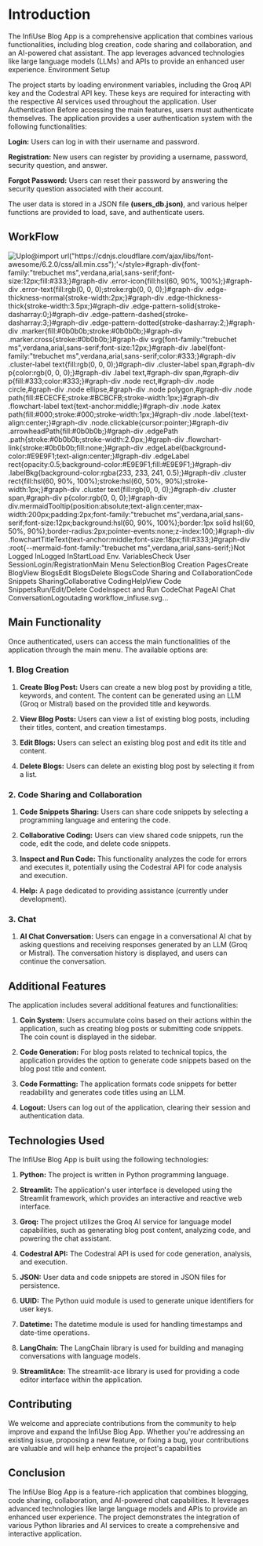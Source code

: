 # Introduction

The InfiUse Blog App is a comprehensive application that combines various functionalities, including blog creation, code sharing and collaboration, and an AI-powered chat assistant. The app leverages advanced technologies like large language models (LLMs) and APIs to provide an enhanced user experience.
Environment Setup

The project starts by loading environment variables, including the Groq API key and the Codestral API key. These keys are required for interacting with the respective AI services used throughout the application.
User Authentication
Before accessing the main features, users must authenticate themselves. The application provides a user authentication system with the following functionalities:

**Login:** Users can log in with their username and password.

**Registration:** New users can register by providing a username, password, security question, and answer.

**Forgot Password:** Users can reset their password by answering the security question associated with their account.

The user data is stored in a JSON file **(users_db.json)**, and various helper functions are provided to load, save, and authenticate users.

## WorkFlow

![Uplo<svg aria-roledescription="flowchart-v2" role="graphics-document document" style="overflow: hidden; max-width: 100%;" xmlns="http://www.w3.org/2000/svg" width="100%" id="graph-div" height="100%" class="visual-editor" xmlns:xlink="http://www.w3.org/1999/xlink" xmlns:ev="http://www.w3.org/2001/xml-events"><style>@import url("https://cdnjs.cloudflare.com/ajax/libs/font-awesome/6.2.0/css/all.min.css");'</style><g id="viewport-20240606181736539" class="svg-pan-zoom_viewport" transform="matrix(0.75922157217898,0,0,0.75922157217898,112.82537419388501,5.346548519953078)" style="transform: matrix(0.759222, 0, 0, 0.759222, 112.825, 5.34655);"><style>#graph-div{font-family:"trebuchet ms",verdana,arial,sans-serif;font-size:12px;fill:#333;}#graph-div .error-icon{fill:hsl(60, 90%, 100%);}#graph-div .error-text{fill:rgb(0, 0, 0);stroke:rgb(0, 0, 0);}#graph-div .edge-thickness-normal{stroke-width:2px;}#graph-div .edge-thickness-thick{stroke-width:3.5px;}#graph-div .edge-pattern-solid{stroke-dasharray:0;}#graph-div .edge-pattern-dashed{stroke-dasharray:3;}#graph-div .edge-pattern-dotted{stroke-dasharray:2;}#graph-div .marker{fill:#0b0b0b;stroke:#0b0b0b;}#graph-div .marker.cross{stroke:#0b0b0b;}#graph-div svg{font-family:"trebuchet ms",verdana,arial,sans-serif;font-size:12px;}#graph-div .label{font-family:"trebuchet ms",verdana,arial,sans-serif;color:#333;}#graph-div .cluster-label text{fill:rgb(0, 0, 0);}#graph-div .cluster-label span,#graph-div p{color:rgb(0, 0, 0);}#graph-div .label text,#graph-div span,#graph-div p{fill:#333;color:#333;}#graph-div .node rect,#graph-div .node circle,#graph-div .node ellipse,#graph-div .node polygon,#graph-div .node path{fill:#ECECFE;stroke:#BCBCFB;stroke-width:1px;}#graph-div .flowchart-label text{text-anchor:middle;}#graph-div .node .katex path{fill:#000;stroke:#000;stroke-width:1px;}#graph-div .node .label{text-align:center;}#graph-div .node.clickable{cursor:pointer;}#graph-div .arrowheadPath{fill:#0b0b0b;}#graph-div .edgePath .path{stroke:#0b0b0b;stroke-width:2.0px;}#graph-div .flowchart-link{stroke:#0b0b0b;fill:none;}#graph-div .edgeLabel{background-color:#E9E9F1;text-align:center;}#graph-div .edgeLabel rect{opacity:0.5;background-color:#E9E9F1;fill:#E9E9F1;}#graph-div .labelBkg{background-color:rgba(233, 233, 241, 0.5);}#graph-div .cluster rect{fill:hsl(60, 90%, 100%);stroke:hsl(60, 50%, 90%);stroke-width:1px;}#graph-div .cluster text{fill:rgb(0, 0, 0);}#graph-div .cluster span,#graph-div p{color:rgb(0, 0, 0);}#graph-div div.mermaidTooltip{position:absolute;text-align:center;max-width:200px;padding:2px;font-family:"trebuchet ms",verdana,arial,sans-serif;font-size:12px;background:hsl(60, 90%, 100%);border:1px solid hsl(60, 50%, 90%);border-radius:2px;pointer-events:none;z-index:100;}#graph-div .flowchartTitleText{text-anchor:middle;font-size:18px;fill:#333;}#graph-div :root{--mermaid-font-family:"trebuchet ms",verdana,arial,sans-serif;}</style><g><marker orient="auto" markerHeight="12" markerWidth="12" markerUnits="userSpaceOnUse" refY="5" refX="6" viewBox="0 0 10 10" class="marker flowchart" id="graph-div_flowchart-pointEnd"><path style="stroke-width: 1; stroke-dasharray: 1, 0;" class="arrowMarkerPath" d="M 0 0 L 10 5 L 0 10 z"></path></marker><marker orient="auto" markerHeight="12" markerWidth="12" markerUnits="userSpaceOnUse" refY="5" refX="4.5" viewBox="0 0 10 10" class="marker flowchart" id="graph-div_flowchart-pointStart"><path style="stroke-width: 1; stroke-dasharray: 1, 0;" class="arrowMarkerPath" d="M 0 5 L 10 10 L 10 0 z"></path></marker><marker orient="auto" markerHeight="11" markerWidth="11" markerUnits="userSpaceOnUse" refY="5" refX="11" viewBox="0 0 10 10" class="marker flowchart" id="graph-div_flowchart-circleEnd"><circle style="stroke-width: 1; stroke-dasharray: 1, 0;" class="arrowMarkerPath" r="5" cy="5" cx="5"></circle></marker><marker orient="auto" markerHeight="11" markerWidth="11" markerUnits="userSpaceOnUse" refY="5" refX="-1" viewBox="0 0 10 10" class="marker flowchart" id="graph-div_flowchart-circleStart"><circle style="stroke-width: 1; stroke-dasharray: 1, 0;" class="arrowMarkerPath" r="5" cy="5" cx="5"></circle></marker><marker orient="auto" markerHeight="11" markerWidth="11" markerUnits="userSpaceOnUse" refY="5.2" refX="12" viewBox="0 0 11 11" class="marker cross flowchart" id="graph-div_flowchart-crossEnd"><path style="stroke-width: 2; stroke-dasharray: 1, 0;" class="arrowMarkerPath" d="M 1,1 l 9,9 M 10,1 l -9,9"></path></marker><marker orient="auto" markerHeight="11" markerWidth="11" markerUnits="userSpaceOnUse" refY="5.2" refX="-1" viewBox="0 0 11 11" class="marker cross flowchart" id="graph-div_flowchart-crossStart"><path style="stroke-width: 2; stroke-dasharray: 1, 0;" class="arrowMarkerPath" d="M 1,1 l 9,9 M 10,1 l -9,9"></path></marker><g class="root"><g class="clusters"></g><g class="edgePaths"><path marker-end="url(#graph-div_flowchart-pointEnd)" style="fill:none;" class="edge-thickness-normal edge-pattern-solid flowchart-link LS-Start LE-LoadEnv" data-edge="true" id="L-Start-LoadEnv-0" d="M889.947,39L889.947,43.167C889.947,47.333,889.947,55.667,889.947,63.117C889.947,70.567,889.947,77.133,889.947,80.417L889.947,83.7"></path><path marker-end="url(#graph-div_flowchart-pointEnd)" style="fill:none;" class="edge-thickness-normal edge-pattern-solid flowchart-link LS-LoadEnv LE-CheckSession" data-edge="true" id="L-LoadEnv-CheckSession-0" d="M889.947,128L889.947,132.167C889.947,136.333,889.947,144.667,889.947,152.117C889.947,159.567,889.947,166.133,889.947,169.417L889.947,172.7"></path><path marker-end="url(#graph-div_flowchart-pointEnd)" style="fill:none;" class="edge-thickness-normal edge-pattern-solid flowchart-link LS-CheckSession LE-Login" data-edge="true" id="L-CheckSession-Login-0" d="M869.66,217L863.244,223.167C856.828,229.333,843.997,241.667,837.581,253.117C831.166,264.567,831.166,275.133,831.166,280.417L831.166,285.7"></path><path marker-end="url(#graph-div_flowchart-pointEnd)" style="fill:none;" class="edge-thickness-normal edge-pattern-solid flowchart-link LS-Login LE-MainMenu" data-edge="true" id="L-Login-MainMenu-0" d="M831.166,330L831.166,334.167C831.166,338.333,831.166,346.667,835.965,354.467C840.765,362.267,850.364,369.534,855.164,373.167L859.963,376.801"></path><path marker-end="url(#graph-div_flowchart-pointEnd)" style="fill:none;" class="edge-thickness-normal edge-pattern-solid flowchart-link LS-CheckSession LE-MainMenu" data-edge="true" id="L-CheckSession-MainMenu-0" d="M910.234,217L916.65,223.167C923.066,229.333,935.897,241.667,942.312,257.25C948.728,272.833,948.728,291.667,948.728,308.5C948.728,325.333,948.728,340.167,943.929,351.217C939.129,362.267,929.53,369.534,924.73,373.167L919.931,376.801"></path><path marker-end="url(#graph-div_flowchart-pointEnd)" style="fill:none;" class="edge-thickness-normal edge-pattern-solid flowchart-link LS-MainMenu LE-BlogPages" data-edge="true" id="L-MainMenu-BlogPages-0" d="M826.416,403.76L726.388,410.466C626.359,417.173,426.303,430.587,326.275,440.577C226.247,450.567,226.247,457.133,226.247,460.417L226.247,463.7"></path><path marker-end="url(#graph-div_flowchart-pointEnd)" style="fill:none;" class="edge-thickness-normal edge-pattern-solid flowchart-link LS-BlogPages LE-CreateBlog" data-edge="true" id="L-BlogPages-CreateBlog-0" d="M163.709,503.377L142.956,508.314C122.202,513.251,80.695,523.126,59.941,531.346C39.188,539.567,39.188,546.133,39.188,549.417L39.188,552.7"></path><path marker-end="url(#graph-div_flowchart-pointEnd)" style="fill:none;" class="edge-thickness-normal edge-pattern-solid flowchart-link LS-BlogPages LE-ViewBlogs" data-edge="true" id="L-BlogPages-ViewBlogs-0" d="M199.606,508L193.913,512.167C188.22,516.333,176.835,524.667,171.143,532.117C165.45,539.567,165.45,546.133,165.45,549.417L165.45,552.7"></path><path marker-end="url(#graph-div_flowchart-pointEnd)" style="fill:none;" class="edge-thickness-normal edge-pattern-solid flowchart-link LS-BlogPages LE-EditBlogs" data-edge="true" id="L-BlogPages-EditBlogs-0" d="M252.888,508L258.581,512.167C264.273,516.333,275.659,524.667,281.351,532.117C287.044,539.567,287.044,546.133,287.044,549.417L287.044,552.7"></path><path marker-end="url(#graph-div_flowchart-pointEnd)" style="fill:none;" class="edge-thickness-normal edge-pattern-solid flowchart-link LS-BlogPages LE-DeleteBlogs" data-edge="true" id="L-BlogPages-DeleteBlogs-0" d="M288.784,503.395L309.502,508.329C330.219,513.263,371.653,523.132,392.37,531.349C413.088,539.567,413.088,546.133,413.088,549.417L413.088,552.7"></path><path marker-end="url(#graph-div_flowchart-pointEnd)" style="fill:none;" class="edge-thickness-normal edge-pattern-solid flowchart-link LS-MainMenu LE-CodeCollaboration" data-edge="true" id="L-MainMenu-CodeCollaboration-0" d="M831.355,419L818.836,423.167C806.316,427.333,781.277,435.667,768.757,443.117C756.238,450.567,756.238,457.133,756.238,460.417L756.238,463.7"></path><path marker-end="url(#graph-div_flowchart-pointEnd)" style="fill:none;" class="edge-thickness-normal edge-pattern-solid flowchart-link LS-CodeCollaboration LE-CodeSnippetSharing" data-edge="true" id="L-CodeCollaboration-CodeSnippetSharing-0" d="M676.304,508L659.224,512.167C642.144,516.333,607.985,524.667,590.905,532.117C573.825,539.567,573.825,546.133,573.825,549.417L573.825,552.7"></path><path marker-end="url(#graph-div_flowchart-pointEnd)" style="fill:none;" class="edge-thickness-normal edge-pattern-solid flowchart-link LS-CodeCollaboration LE-CollabCoding" data-edge="true" id="L-CodeCollaboration-CollabCoding-0" d="M756.238,508L756.238,512.167C756.238,516.333,756.238,524.667,756.238,532.117C756.238,539.567,756.238,546.133,756.238,549.417L756.238,552.7"></path><path marker-end="url(#graph-div_flowchart-pointEnd)" style="fill:none;" class="edge-thickness-normal edge-pattern-solid flowchart-link LS-CodeCollaboration LE-Help" data-edge="true" id="L-CodeCollaboration-Help-0" d="M814.538,508L826.995,512.167C839.452,516.333,864.367,524.667,876.824,532.117C889.281,539.567,889.281,546.133,889.281,549.417L889.281,552.7"></path><path marker-end="url(#graph-div_flowchart-pointEnd)" style="fill:none;" class="edge-thickness-normal edge-pattern-solid flowchart-link LS-CollabCoding LE-ViewSnippets" data-edge="true" id="L-CollabCoding-ViewSnippets-0" d="M756.238,597L756.238,601.167C756.238,605.333,756.238,613.667,756.238,621.117C756.238,628.567,756.238,635.133,756.238,638.417L756.238,641.7"></path><path marker-end="url(#graph-div_flowchart-pointEnd)" style="fill:none;" class="edge-thickness-normal edge-pattern-solid flowchart-link LS-ViewSnippets LE-RunEditDeleteCode" data-edge="true" id="L-ViewSnippets-RunEditDeleteCode-0" d="M756.238,686L756.238,690.167C756.238,694.333,756.238,702.667,756.238,710.117C756.238,717.567,756.238,724.133,756.238,727.417L756.238,730.7"></path><path marker-end="url(#graph-div_flowchart-pointEnd)" style="fill:none;" class="edge-thickness-normal edge-pattern-solid flowchart-link LS-RunEditDeleteCode LE-InspectRunCode" data-edge="true" id="L-RunEditDeleteCode-InspectRunCode-0" d="M756.238,775L756.238,779.167C756.238,783.333,756.238,791.667,756.238,799.117C756.238,806.567,756.238,813.133,756.238,816.417L756.238,819.7"></path><path marker-end="url(#graph-div_flowchart-pointEnd)" style="fill:none;" class="edge-thickness-normal edge-pattern-solid flowchart-link LS-MainMenu LE-ChatPage" data-edge="true" id="L-MainMenu-ChatPage-0" d="M948.539,419L961.058,423.167C973.578,427.333,998.617,435.667,1011.137,443.117C1023.656,450.567,1023.656,457.133,1023.656,460.417L1023.656,463.7"></path><path marker-end="url(#graph-div_flowchart-pointEnd)" style="fill:none;" class="edge-thickness-normal edge-pattern-solid flowchart-link LS-ChatPage LE-AIChat" data-edge="true" id="L-ChatPage-AIChat-0" d="M998.597,508L993.242,512.167C987.887,516.333,977.178,524.667,976.481,532.458C975.784,540.248,985.099,547.497,989.756,551.121L994.414,554.745"></path><path marker-end="url(#graph-div_flowchart-pointEnd)" style="fill:none;" class="edge-thickness-normal edge-pattern-solid flowchart-link LS-AIChat LE-ChatPage" data-edge="true" id="L-AIChat-ChatPage-0" d="M1028.038,558L1028.975,553.833C1029.911,549.667,1031.784,541.333,1031.977,533.862C1032.171,526.39,1030.686,519.781,1029.943,516.476L1029.2,513.171"></path><path marker-end="url(#graph-div_flowchart-pointEnd)" style="fill:none;" class="edge-thickness-normal edge-pattern-solid flowchart-link LS-MainMenu LE-Logout" data-edge="true" id="L-MainMenu-Logout-0" d="M953.478,411.02L983.793,416.516C1014.108,422.013,1074.739,433.007,1105.054,441.787C1135.369,450.567,1135.369,457.133,1135.369,460.417L1135.369,463.7"></path><line stroke="#0042eb" stroke-width="2" stroke-dasharray="5,5" stroke-linecap="round" stroke-linejoin="round" fill="none" pointer-events="none" class="drag-hidden" z-index="1000"><animate attributeName="stroke-dashoffset" values="100;0" dur="30s" calcMode="linear" repeatCount="indefinite"></animate></line><path marker-end="url(#graph-div_flowchart-pointEnd)" style="" class="clickable-edge" data-edge="true" id="L-Start-LoadEnv-0" d="M889.947,39L889.947,43.167C889.947,47.333,889.947,55.667,889.947,63.117C889.947,70.567,889.947,77.133,889.947,80.417L889.947,83.7" stroke="transparent" stroke-width="10" fill="none" pointer-events="stroke"></path><path marker-end="url(#graph-div_flowchart-pointEnd)" style="" class="clickable-edge" data-edge="true" id="L-LoadEnv-CheckSession-0" d="M889.947,128L889.947,132.167C889.947,136.333,889.947,144.667,889.947,152.117C889.947,159.567,889.947,166.133,889.947,169.417L889.947,172.7" stroke="transparent" stroke-width="10" fill="none" pointer-events="stroke"></path><path marker-end="url(#graph-div_flowchart-pointEnd)" style="" class="clickable-edge" data-edge="true" id="L-CheckSession-Login-0" d="M869.66,217L863.244,223.167C856.828,229.333,843.997,241.667,837.581,253.117C831.166,264.567,831.166,275.133,831.166,280.417L831.166,285.7" stroke="transparent" stroke-width="10" fill="none" pointer-events="stroke"></path><path marker-end="url(#graph-div_flowchart-pointEnd)" style="" class="clickable-edge" data-edge="true" id="L-Login-MainMenu-0" d="M831.166,330L831.166,334.167C831.166,338.333,831.166,346.667,835.965,354.467C840.765,362.267,850.364,369.534,855.164,373.167L859.963,376.801" stroke="transparent" stroke-width="10" fill="none" pointer-events="stroke"></path><path marker-end="url(#graph-div_flowchart-pointEnd)" style="" class="clickable-edge" data-edge="true" id="L-CheckSession-MainMenu-0" d="M910.234,217L916.65,223.167C923.066,229.333,935.897,241.667,942.312,257.25C948.728,272.833,948.728,291.667,948.728,308.5C948.728,325.333,948.728,340.167,943.929,351.217C939.129,362.267,929.53,369.534,924.73,373.167L919.931,376.801" stroke="transparent" stroke-width="10" fill="none" pointer-events="stroke"></path><path marker-end="url(#graph-div_flowchart-pointEnd)" style="" class="clickable-edge" data-edge="true" id="L-MainMenu-BlogPages-0" d="M826.416,403.76L726.388,410.466C626.359,417.173,426.303,430.587,326.275,440.577C226.247,450.567,226.247,457.133,226.247,460.417L226.247,463.7" stroke="transparent" stroke-width="10" fill="none" pointer-events="stroke"></path><path marker-end="url(#graph-div_flowchart-pointEnd)" style="" class="clickable-edge" data-edge="true" id="L-BlogPages-CreateBlog-0" d="M163.709,503.377L142.956,508.314C122.202,513.251,80.695,523.126,59.941,531.346C39.188,539.567,39.188,546.133,39.188,549.417L39.188,552.7" stroke="transparent" stroke-width="10" fill="none" pointer-events="stroke"></path><path marker-end="url(#graph-div_flowchart-pointEnd)" style="" class="clickable-edge" data-edge="true" id="L-BlogPages-ViewBlogs-0" d="M199.606,508L193.913,512.167C188.22,516.333,176.835,524.667,171.143,532.117C165.45,539.567,165.45,546.133,165.45,549.417L165.45,552.7" stroke="transparent" stroke-width="10" fill="none" pointer-events="stroke"></path><path marker-end="url(#graph-div_flowchart-pointEnd)" style="" class="clickable-edge" data-edge="true" id="L-BlogPages-EditBlogs-0" d="M252.888,508L258.581,512.167C264.273,516.333,275.659,524.667,281.351,532.117C287.044,539.567,287.044,546.133,287.044,549.417L287.044,552.7" stroke="transparent" stroke-width="10" fill="none" pointer-events="stroke"></path><path marker-end="url(#graph-div_flowchart-pointEnd)" style="" class="clickable-edge" data-edge="true" id="L-BlogPages-DeleteBlogs-0" d="M288.784,503.395L309.502,508.329C330.219,513.263,371.653,523.132,392.37,531.349C413.088,539.567,413.088,546.133,413.088,549.417L413.088,552.7" stroke="transparent" stroke-width="10" fill="none" pointer-events="stroke"></path><path marker-end="url(#graph-div_flowchart-pointEnd)" style="" class="clickable-edge" data-edge="true" id="L-MainMenu-CodeCollaboration-0" d="M831.355,419L818.836,423.167C806.316,427.333,781.277,435.667,768.757,443.117C756.238,450.567,756.238,457.133,756.238,460.417L756.238,463.7" stroke="transparent" stroke-width="10" fill="none" pointer-events="stroke"></path><path marker-end="url(#graph-div_flowchart-pointEnd)" style="" class="clickable-edge" data-edge="true" id="L-CodeCollaboration-CodeSnippetSharing-0" d="M676.304,508L659.224,512.167C642.144,516.333,607.985,524.667,590.905,532.117C573.825,539.567,573.825,546.133,573.825,549.417L573.825,552.7" stroke="transparent" stroke-width="10" fill="none" pointer-events="stroke"></path><path marker-end="url(#graph-div_flowchart-pointEnd)" style="" class="clickable-edge" data-edge="true" id="L-CodeCollaboration-CollabCoding-0" d="M756.238,508L756.238,512.167C756.238,516.333,756.238,524.667,756.238,532.117C756.238,539.567,756.238,546.133,756.238,549.417L756.238,552.7" stroke="transparent" stroke-width="10" fill="none" pointer-events="stroke"></path><path marker-end="url(#graph-div_flowchart-pointEnd)" style="" class="clickable-edge" data-edge="true" id="L-CodeCollaboration-Help-0" d="M814.538,508L826.995,512.167C839.452,516.333,864.367,524.667,876.824,532.117C889.281,539.567,889.281,546.133,889.281,549.417L889.281,552.7" stroke="transparent" stroke-width="10" fill="none" pointer-events="stroke"></path><path marker-end="url(#graph-div_flowchart-pointEnd)" style="" class="clickable-edge" data-edge="true" id="L-CollabCoding-ViewSnippets-0" d="M756.238,597L756.238,601.167C756.238,605.333,756.238,613.667,756.238,621.117C756.238,628.567,756.238,635.133,756.238,638.417L756.238,641.7" stroke="transparent" stroke-width="10" fill="none" pointer-events="stroke"></path><path marker-end="url(#graph-div_flowchart-pointEnd)" style="" class="clickable-edge" data-edge="true" id="L-ViewSnippets-RunEditDeleteCode-0" d="M756.238,686L756.238,690.167C756.238,694.333,756.238,702.667,756.238,710.117C756.238,717.567,756.238,724.133,756.238,727.417L756.238,730.7" stroke="transparent" stroke-width="10" fill="none" pointer-events="stroke"></path><path marker-end="url(#graph-div_flowchart-pointEnd)" style="" class="clickable-edge" data-edge="true" id="L-RunEditDeleteCode-InspectRunCode-0" d="M756.238,775L756.238,779.167C756.238,783.333,756.238,791.667,756.238,799.117C756.238,806.567,756.238,813.133,756.238,816.417L756.238,819.7" stroke="transparent" stroke-width="10" fill="none" pointer-events="stroke"></path><path marker-end="url(#graph-div_flowchart-pointEnd)" style="" class="clickable-edge" data-edge="true" id="L-MainMenu-ChatPage-0" d="M948.539,419L961.058,423.167C973.578,427.333,998.617,435.667,1011.137,443.117C1023.656,450.567,1023.656,457.133,1023.656,460.417L1023.656,463.7" stroke="transparent" stroke-width="10" fill="none" pointer-events="stroke"></path><path marker-end="url(#graph-div_flowchart-pointEnd)" style="" class="clickable-edge" data-edge="true" id="L-ChatPage-AIChat-0" d="M998.597,508L993.242,512.167C987.887,516.333,977.178,524.667,976.481,532.458C975.784,540.248,985.099,547.497,989.756,551.121L994.414,554.745" stroke="transparent" stroke-width="10" fill="none" pointer-events="stroke"></path><path marker-end="url(#graph-div_flowchart-pointEnd)" style="" class="clickable-edge" data-edge="true" id="L-AIChat-ChatPage-0" d="M1028.038,558L1028.975,553.833C1029.911,549.667,1031.784,541.333,1031.977,533.862C1032.171,526.39,1030.686,519.781,1029.943,516.476L1029.2,513.171" stroke="transparent" stroke-width="10" fill="none" pointer-events="stroke"></path><path marker-end="url(#graph-div_flowchart-pointEnd)" style="" class="clickable-edge" data-edge="true" id="L-MainMenu-Logout-0" d="M953.478,411.02L983.793,416.516C1014.108,422.013,1074.739,433.007,1105.054,441.787C1135.369,450.567,1135.369,457.133,1135.369,460.417L1135.369,463.7" stroke="transparent" stroke-width="10" fill="none" pointer-events="stroke"></path></g><g class="edgeLabels"><g class="edgeLabel"><g transform="translate(0, 0)" data-id="L-Start-LoadEnv-0" class="clickable-edge"><foreignObject height="0" width="0"><div style="display: inline-block; white-space: nowrap;" xmlns="http://www.w3.org/1999/xhtml"><span class="edgeLabel"></span></div></foreignObject></g></g><g class="edgeLabel"><g transform="translate(0, 0)" data-id="L-LoadEnv-CheckSession-0" class="clickable-edge"><foreignObject height="0" width="0"><div style="display: inline-block; white-space: nowrap;" xmlns="http://www.w3.org/1999/xhtml"><span class="edgeLabel"></span></div></foreignObject></g></g><g transform="translate(831.1656312942505, 254)" class="edgeLabel"><g transform="translate(-37.70000076293945, -12)" data-id="L-CheckSession-Login-0" class="clickable-edge"><foreignObject height="24" width="75.4000015258789"><div style="display: inline-block; white-space: nowrap;" xmlns="http://www.w3.org/1999/xhtml"><span class="edgeLabel">Not Logged In</span></div></foreignObject></g></g><g class="edgeLabel"><g transform="translate(0, 0)" data-id="L-Login-MainMenu-0" class="clickable-edge"><foreignObject height="0" width="0"><div style="display: inline-block; white-space: nowrap;" xmlns="http://www.w3.org/1999/xhtml"><span class="edgeLabel"></span></div></foreignObject></g></g><g transform="translate(948.7281332015991, 310.5)" class="edgeLabel"><g transform="translate(-26.693750381469727, -12)" data-id="L-CheckSession-MainMenu-0" class="clickable-edge"><foreignObject height="24" width="53.38750076293945"><div style="display: inline-block; white-space: nowrap;" xmlns="http://www.w3.org/1999/xhtml"><span class="edgeLabel">Logged In</span></div></foreignObject></g></g><g class="edgeLabel"><g transform="translate(0, 0)" data-id="L-MainMenu-BlogPages-0" class="clickable-edge"><foreignObject height="0" width="0"><div style="display: inline-block; white-space: nowrap;" xmlns="http://www.w3.org/1999/xhtml"><span class="edgeLabel"></span></div></foreignObject></g></g><g class="edgeLabel"><g transform="translate(0, 0)" data-id="L-BlogPages-CreateBlog-0" class="clickable-edge"><foreignObject height="0" width="0"><div style="display: inline-block; white-space: nowrap;" xmlns="http://www.w3.org/1999/xhtml"><span class="edgeLabel"></span></div></foreignObject></g></g><g class="edgeLabel"><g transform="translate(0, 0)" data-id="L-BlogPages-ViewBlogs-0" class="clickable-edge"><foreignObject height="0" width="0"><div style="display: inline-block; white-space: nowrap;" xmlns="http://www.w3.org/1999/xhtml"><span class="edgeLabel"></span></div></foreignObject></g></g><g class="edgeLabel"><g transform="translate(0, 0)" data-id="L-BlogPages-EditBlogs-0" class="clickable-edge"><foreignObject height="0" width="0"><div style="display: inline-block; white-space: nowrap;" xmlns="http://www.w3.org/1999/xhtml"><span class="edgeLabel"></span></div></foreignObject></g></g><g class="edgeLabel"><g transform="translate(0, 0)" data-id="L-BlogPages-DeleteBlogs-0" class="clickable-edge"><foreignObject height="0" width="0"><div style="display: inline-block; white-space: nowrap;" xmlns="http://www.w3.org/1999/xhtml"><span class="edgeLabel"></span></div></foreignObject></g></g><g class="edgeLabel"><g transform="translate(0, 0)" data-id="L-MainMenu-CodeCollaboration-0" class="clickable-edge"><foreignObject height="0" width="0"><div style="display: inline-block; white-space: nowrap;" xmlns="http://www.w3.org/1999/xhtml"><span class="edgeLabel"></span></div></foreignObject></g></g><g class="edgeLabel"><g transform="translate(0, 0)" data-id="L-CodeCollaboration-CodeSnippetSharing-0" class="clickable-edge"><foreignObject height="0" width="0"><div style="display: inline-block; white-space: nowrap;" xmlns="http://www.w3.org/1999/xhtml"><span class="edgeLabel"></span></div></foreignObject></g></g><g class="edgeLabel"><g transform="translate(0, 0)" data-id="L-CodeCollaboration-CollabCoding-0" class="clickable-edge"><foreignObject height="0" width="0"><div style="display: inline-block; white-space: nowrap;" xmlns="http://www.w3.org/1999/xhtml"><span class="edgeLabel"></span></div></foreignObject></g></g><g class="edgeLabel"><g transform="translate(0, 0)" data-id="L-CodeCollaboration-Help-0" class="clickable-edge"><foreignObject height="0" width="0"><div style="display: inline-block; white-space: nowrap;" xmlns="http://www.w3.org/1999/xhtml"><span class="edgeLabel"></span></div></foreignObject></g></g><g class="edgeLabel"><g transform="translate(0, 0)" data-id="L-CollabCoding-ViewSnippets-0" class="clickable-edge"><foreignObject height="0" width="0"><div style="display: inline-block; white-space: nowrap;" xmlns="http://www.w3.org/1999/xhtml"><span class="edgeLabel"></span></div></foreignObject></g></g><g class="edgeLabel"><g transform="translate(0, 0)" data-id="L-ViewSnippets-RunEditDeleteCode-0" class="clickable-edge"><foreignObject height="0" width="0"><div style="display: inline-block; white-space: nowrap;" xmlns="http://www.w3.org/1999/xhtml"><span class="edgeLabel"></span></div></foreignObject></g></g><g class="edgeLabel"><g transform="translate(0, 0)" data-id="L-RunEditDeleteCode-InspectRunCode-0" class="clickable-edge"><foreignObject height="0" width="0"><div style="display: inline-block; white-space: nowrap;" xmlns="http://www.w3.org/1999/xhtml"><span class="edgeLabel"></span></div></foreignObject></g></g><g class="edgeLabel"><g transform="translate(0, 0)" data-id="L-MainMenu-ChatPage-0" class="clickable-edge"><foreignObject height="0" width="0"><div style="display: inline-block; white-space: nowrap;" xmlns="http://www.w3.org/1999/xhtml"><span class="edgeLabel"></span></div></foreignObject></g></g><g class="edgeLabel"><g transform="translate(0, 0)" data-id="L-ChatPage-AIChat-0" class="clickable-edge"><foreignObject height="0" width="0"><div style="display: inline-block; white-space: nowrap;" xmlns="http://www.w3.org/1999/xhtml"><span class="edgeLabel"></span></div></foreignObject></g></g><g class="edgeLabel"><g transform="translate(0, 0)" data-id="L-AIChat-ChatPage-0" class="clickable-edge"><foreignObject height="0" width="0"><div style="display: inline-block; white-space: nowrap;" xmlns="http://www.w3.org/1999/xhtml"><span class="edgeLabel"></span></div></foreignObject></g></g><g class="edgeLabel"><g transform="translate(0, 0)" data-id="L-MainMenu-Logout-0" class="clickable-edge"><foreignObject height="0" width="0"><div style="display: inline-block; white-space: nowrap;" xmlns="http://www.w3.org/1999/xhtml"><span class="edgeLabel"></span></div></foreignObject></g></g></g><g class="nodes"><g transform="translate(889.9468822479248, 19.5)" data-id="Start" data-node="true" id="flowchart-Start-344" class="node default default flowchart-label"><rect height="39" width="40.35000038146973" y="-19.5" x="-20.175000190734863" ry="0" rx="0" style="" class="basic label-container"></rect><g transform="translate(-12.675000190734863, -12)" style="" class="label"><rect></rect><foreignObject height="24" width="25.350000381469727"><div style="display: inline-block; white-space: nowrap;" xmlns="http://www.w3.org/1999/xhtml"><span class="nodeLabel">Start</span></div></foreignObject></g></g><g transform="translate(889.9468822479248, 108.5)" data-id="LoadEnv" data-node="true" id="flowchart-LoadEnv-345" class="node default default flowchart-label"><rect height="39" width="120.625" y="-19.5" x="-60.3125" ry="0" rx="0" style="" class="basic label-container"></rect><g transform="translate(-52.8125, -12)" style="" class="label"><rect></rect><foreignObject height="24" width="105.625"><div style="display: inline-block; white-space: nowrap;" xmlns="http://www.w3.org/1999/xhtml"><span class="nodeLabel">Load Env. Variables</span></div></foreignObject></g></g><g transform="translate(889.9468822479248, 197.5)" data-id="CheckSession" data-node="true" id="flowchart-CheckSession-347" class="node default default flowchart-label"><rect height="39" width="123.7125015258789" y="-19.5" x="-61.85625076293945" ry="0" rx="0" style="" class="basic label-container"></rect><g transform="translate(-54.35625076293945, -12)" style="" class="label"><rect></rect><foreignObject height="24" width="108.7125015258789"><div style="display: inline-block; white-space: nowrap;" xmlns="http://www.w3.org/1999/xhtml"><span class="nodeLabel">Check User Session</span></div></foreignObject></g></g><g transform="translate(831.1656312942505, 310.5)" data-id="Login" data-node="true" id="flowchart-Login-349" class="node default default flowchart-label"><rect height="39" width="111.73750305175781" y="-19.5" x="-55.868751525878906" ry="0" rx="0" style="" class="basic label-container"></rect><g transform="translate(-48.368751525878906, -12)" style="" class="label"><rect></rect><foreignObject height="24" width="96.73750305175781"><div style="display: inline-block; white-space: nowrap;" xmlns="http://www.w3.org/1999/xhtml"><span class="nodeLabel">Login/Registration</span></div></foreignObject></g></g><g transform="translate(889.9468822479248, 399.5)" data-id="MainMenu" data-node="true" id="flowchart-MainMenu-351" class="node default default flowchart-label"><rect height="39" width="127.0625" y="-19.5" x="-63.53125" ry="0" rx="0" style="" class="basic label-container"></rect><g transform="translate(-56.03125, -12)" style="" class="label"><rect></rect><foreignObject height="24" width="112.0625"><div style="display: inline-block; white-space: nowrap;" xmlns="http://www.w3.org/1999/xhtml"><span class="nodeLabel">Main Menu Selection</span></div></foreignObject></g></g><g transform="translate(226.24687576293945, 488.5)" data-id="BlogPages" data-node="true" id="flowchart-BlogPages-355" class="node default default flowchart-label"><rect height="39" width="125.07500457763672" y="-19.5" x="-62.53750228881836" ry="0" rx="0" style="" class="basic label-container"></rect><g transform="translate(-55.03750228881836, -12)" style="" class="label"><rect></rect><foreignObject height="24" width="110.07500457763672"><div style="display: inline-block; white-space: nowrap;" xmlns="http://www.w3.org/1999/xhtml"><span class="nodeLabel">Blog Creation Pages</span></div></foreignObject></g></g><g transform="translate(39.1875, 577.5)" data-id="CreateBlog" data-node="true" id="flowchart-CreateBlog-357" class="node default default flowchart-label"><rect height="39" width="78.375" y="-19.5" x="-39.1875" ry="0" rx="0" style="" class="basic label-container"></rect><g transform="translate(-31.6875, -12)" style="" class="label"><rect></rect><foreignObject height="24" width="63.375"><div style="display: inline-block; white-space: nowrap;" xmlns="http://www.w3.org/1999/xhtml"><span class="nodeLabel">Create Blog</span></div></foreignObject></g></g><g transform="translate(165.45000076293945, 577.5)" data-id="ViewBlogs" data-node="true" id="flowchart-ViewBlogs-359" class="node default default flowchart-label"><rect height="39" width="74.1500015258789" y="-19.5" x="-37.07500076293945" ry="0" rx="0" style="" class="basic label-container"></rect><g transform="translate(-29.575000762939453, -12)" style="" class="label"><rect></rect><foreignObject height="24" width="59.150001525878906"><div style="display: inline-block; white-space: nowrap;" xmlns="http://www.w3.org/1999/xhtml"><span class="nodeLabel">View Blogs</span></div></foreignObject></g></g><g transform="translate(287.04375076293945, 577.5)" data-id="EditBlogs" data-node="true" id="flowchart-EditBlogs-361" class="node default default flowchart-label"><rect height="39" width="69.03750228881836" y="-19.5" x="-34.51875114440918" ry="0" rx="0" style="" class="basic label-container"></rect><g transform="translate(-27.01875114440918, -12)" style="" class="label"><rect></rect><foreignObject height="24" width="54.03750228881836"><div style="display: inline-block; white-space: nowrap;" xmlns="http://www.w3.org/1999/xhtml"><span class="nodeLabel">Edit Blogs</span></div></foreignObject></g></g><g transform="translate(413.0875015258789, 577.5)" data-id="DeleteBlogs" data-node="true" id="flowchart-DeleteBlogs-363" class="node default default flowchart-label"><rect height="39" width="83.05000305175781" y="-19.5" x="-41.525001525878906" ry="0" rx="0" style="" class="basic label-container"></rect><g transform="translate(-34.025001525878906, -12)" style="" class="label"><rect></rect><foreignObject height="24" width="68.05000305175781"><div style="display: inline-block; white-space: nowrap;" xmlns="http://www.w3.org/1999/xhtml"><span class="nodeLabel">Delete Blogs</span></div></foreignObject></g></g><g transform="translate(756.2375068664551, 488.5)" data-id="CodeCollaboration" data-node="true" id="flowchart-CodeCollaboration-365" class="node default default flowchart-label"><rect height="39" width="185.78750610351562" y="-19.5" x="-92.89375305175781" ry="0" rx="0" style="" class="basic label-container"></rect><g transform="translate(-85.39375305175781, -12)" style="" class="label"><rect></rect><foreignObject height="24" width="170.78750610351562"><div style="display: inline-block; white-space: nowrap;" xmlns="http://www.w3.org/1999/xhtml"><span class="nodeLabel">Code Sharing and Collaboration</span></div></foreignObject></g></g><g transform="translate(573.8250045776367, 577.5)" data-id="CodeSnippetSharing" data-node="true" id="flowchart-CodeSnippetSharing-367" class="node default default flowchart-label"><rect height="39" width="138.4250030517578" y="-19.5" x="-69.2125015258789" ry="0" rx="0" style="" class="basic label-container"></rect><g transform="translate(-61.712501525878906, -12)" style="" class="label"><rect></rect><foreignObject height="24" width="123.42500305175781"><div style="display: inline-block; white-space: nowrap;" xmlns="http://www.w3.org/1999/xhtml"><span class="nodeLabel">Code Snippets Sharing</span></div></foreignObject></g></g><g transform="translate(756.2375068664551, 577.5)" data-id="CollabCoding" data-node="true" id="flowchart-CollabCoding-369" class="node default default flowchart-label"><rect height="39" width="126.4000015258789" y="-19.5" x="-63.20000076293945" ry="0" rx="0" style="" class="basic label-container"></rect><g transform="translate(-55.70000076293945, -12)" style="" class="label"><rect></rect><foreignObject height="24" width="111.4000015258789"><div style="display: inline-block; white-space: nowrap;" xmlns="http://www.w3.org/1999/xhtml"><span class="nodeLabel">Collaborative Coding</span></div></foreignObject></g></g><g transform="translate(889.2812576293945, 577.5)" data-id="Help" data-node="true" id="flowchart-Help-371" class="node default default flowchart-label"><rect height="39" width="39.6875" y="-19.5" x="-19.84375" ry="0" rx="0" style="" class="basic label-container"></rect><g transform="translate(-12.34375, -12)" style="" class="label"><rect></rect><foreignObject height="24" width="24.6875"><div style="display: inline-block; white-space: nowrap;" xmlns="http://www.w3.org/1999/xhtml"><span class="nodeLabel">Help</span></div></foreignObject></g></g><g transform="translate(756.2375068664551, 666.5)" data-id="ViewSnippets" data-node="true" id="flowchart-ViewSnippets-373" class="node default default flowchart-label"><rect height="39" width="122.8499984741211" y="-19.5" x="-61.42499923706055" ry="0" rx="0" style="" class="basic label-container"></rect><g transform="translate(-53.92499923706055, -12)" style="" class="label"><rect></rect><foreignObject height="24" width="107.8499984741211"><div style="display: inline-block; white-space: nowrap;" xmlns="http://www.w3.org/1999/xhtml"><span class="nodeLabel">View Code Snippets</span></div></foreignObject></g></g><g transform="translate(756.2375068664551, 755.5)" data-id="RunEditDeleteCode" data-node="true" id="flowchart-RunEditDeleteCode-375" class="node default default flowchart-label"><rect height="39" width="131.07500457763672" y="-19.5" x="-65.53750228881836" ry="0" rx="0" style="" class="basic label-container"></rect><g transform="translate(-58.03750228881836, -12)" style="" class="label"><rect></rect><foreignObject height="24" width="116.07500457763672"><div style="display: inline-block; white-space: nowrap;" xmlns="http://www.w3.org/1999/xhtml"><span class="nodeLabel">Run/Edit/Delete Code</span></div></foreignObject></g></g><g transform="translate(756.2375068664551, 844.5)" data-id="InspectRunCode" data-node="true" id="flowchart-InspectRunCode-377" class="node default default flowchart-label"><rect height="39" width="134.4250030517578" y="-19.5" x="-67.2125015258789" ry="0" rx="0" style="" class="basic label-container"></rect><g transform="translate(-59.712501525878906, -12)" style="" class="label"><rect></rect><foreignObject height="24" width="119.42500305175781"><div style="display: inline-block; white-space: nowrap;" xmlns="http://www.w3.org/1999/xhtml"><span class="nodeLabel">Inspect and Run Code</span></div></foreignObject></g></g><g transform="translate(1023.6562576293945, 488.5)" data-id="ChatPage" data-node="true" id="flowchart-ChatPage-379" class="node default default flowchart-label"><rect height="39" width="71.7125015258789" y="-19.5" x="-35.85625076293945" ry="0" rx="0" style="" class="basic label-container"></rect><g transform="translate(-28.356250762939453, -12)" style="" class="label"><rect></rect><foreignObject height="24" width="56.712501525878906"><div style="display: inline-block; white-space: nowrap;" xmlns="http://www.w3.org/1999/xhtml"><span class="nodeLabel">Chat Page</span></div></foreignObject></g></g><g transform="translate(1023.6562576293945, 577.5)" data-id="AIChat" data-node="true" id="flowchart-AIChat-381" class="node default default flowchart-label"><rect height="39" width="129.0625" y="-19.5" x="-64.53125" ry="0" rx="0" style="" class="basic label-container"></rect><g transform="translate(-57.03125, -12)" style="" class="label"><rect></rect><foreignObject height="24" width="114.0625"><div style="display: inline-block; white-space: nowrap;" xmlns="http://www.w3.org/1999/xhtml"><span class="nodeLabel">AI Chat Conversation</span></div></foreignObject></g></g><g transform="translate(1135.3687591552734, 488.5)" data-id="Logout" data-node="true" id="flowchart-Logout-385" class="node default default flowchart-label"><rect height="39" width="51.712501525878906" y="-19.5" x="-25.856250762939453" ry="0" rx="0" style="" class="basic label-container"></rect><g transform="translate(-18.356250762939453, -12)" style="" class="label"><rect></rect><foreignObject height="24" width="36.712501525878906"><div style="display: inline-block; white-space: nowrap;" xmlns="http://www.w3.org/1999/xhtml"><span class="nodeLabel">Logout</span></div></foreignObject></g></g></g></g></g></g></svg>ading workflow_infiuse.svg…]()


## Main Functionality

Once authenticated, users can access the main functionalities of the application through the main menu. The available options are:

### 1. Blog Creation

1. **Create Blog Post:** Users can create a new blog post by providing a title, keywords, and content. The content can be generated using an LLM (Groq or Mistral) based on the provided title and keywords.

2. **View Blog Posts:** Users can view a list of existing blog posts, including their titles, content, and creation timestamps.

3. **Edit Blogs:** Users can select an existing blog post and edit its title and content.

4. **Delete Blogs:** Users can delete an existing blog post by selecting it from a list.


### 2. Code Sharing and Collaboration

1. **Code Snippets Sharing:** Users can share code snippets by selecting a programming language and entering the code.

2. **Collaborative Coding:** Users can view shared code snippets, run the code, edit the code, and delete code snippets.

3. **Inspect and Run Code:** This functionality analyzes the code for errors and executes it, potentially using the Codestral API for code analysis and execution.

4. **Help:** A page dedicated to providing assistance (currently under development).


### 3. Chat

1. **AI Chat Conversation:** Users can engage in a conversational AI chat by asking questions and receiving responses generated by an LLM (Groq or Mistral). The conversation history is displayed, and users can continue the conversation.



## Additional Features

The application includes several additional features and functionalities:

1. **Coin System:** Users accumulate coins based on their actions within the application, such as creating blog posts or submitting code snippets. The coin count is displayed in the sidebar.

2. **Code Generation:** For blog posts related to technical topics, the application provides the option to generate code snippets based on the blog post title and content.

3. **Code Formatting:** The application formats code snippets for better readability and generates code titles using an LLM.

4. **Logout:** Users can log out of the application, clearing their session and authentication data.

## Technologies Used

The InfiUse Blog App is built using the following technologies:

1. **Python:** The project is written in Python programming language.

2. **Streamlit:** The application's user interface is developed using the Streamlit framework, which provides an interactive and reactive web interface.

3. **Groq:** The project utilizes the Groq AI service for language model capabilities, such as generating blog post content, analyzing code, and powering the chat assistant.
 
4. **Codestral API:** The Codestral API is used for code generation, analysis, and execution.

5. **JSON:** User data and code snippets are stored in JSON files for persistence.

6. **UUID:** The Python uuid module is used to generate unique identifiers for user keys.

7. **Datetime:** The datetime module is used for handling timestamps and date-time operations.

8. **LangChain:** The LangChain library is used for building and managing conversations with language models.

9. **StreamlitAce:** The streamlit-ace library is used for providing a code editor interface within the application.

## Contributing

We welcome and appreciate contributions from the community to help improve and expand the InfiUse Blog App. Whether you're addressing an existing issue, proposing a new feature, or fixing a bug, your contributions are valuable and will help enhance the project's capabilities

## Conclusion

The InfiUse Blog App is a feature-rich application that combines blogging, code sharing, collaboration, and AI-powered chat capabilities. It leverages advanced technologies like large language models and APIs to provide an enhanced user experience. The project demonstrates the integration of various Python libraries and AI services to create a comprehensive and interactive application.
